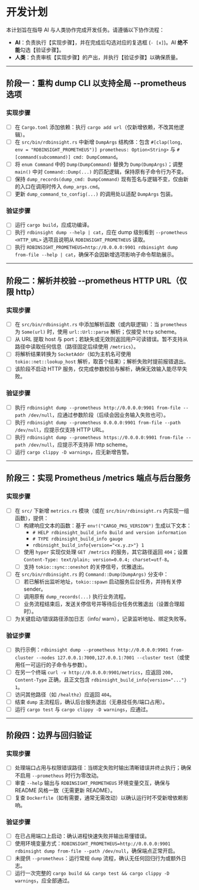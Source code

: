 # 开发计划

本计划旨在指导 AI 与人类协作完成开发任务。请遵循以下协作流程：

*   **AI**：负责执行【实现步骤】，并在完成后勾选对应的复选框 (`- [x]`)。AI **绝不能**勾选【验证步骤】。
*   **人类**：负责审核【实现步骤】的产出，并执行【验证步骤】以确保质量。

---

## 阶段一：重构 dump CLI 以支持全局 --prometheus 选项

### 实现步骤
- [ ] 在 `Cargo.toml` 添加依赖：执行 `cargo add url`（仅新增依赖，不改其他逻辑）。
- [ ] 在 `src/bin/rdbinsight.rs` 中新增 `DumpArgs` 结构体：包含 `#[clap(long, env = "RDBINSIGHT_PROMETHEUS")] prometheus: Option<String>` 与 `#[command(subcommand)] cmd: DumpCommand`。
- [ ] 将 `enum Command` 中的 `Dump(DumpCommand)` 替换为 `Dump(DumpArgs)`；调整 `main()` 中对 `Command::Dump(...)` 的匹配逻辑，保持原有子命令行为不变。
- [ ] 保持 `dump_records(dump_cmd: DumpCommand)` 现有签名与逻辑不变，仅由新的入口在调用时传入 `dump_args.cmd`。
- [ ] 更新 `dump_command_to_config(...)` 的调用处以适配 `DumpArgs` 包装。

### 验证步骤
- [ ] 运行 `cargo build`，应成功编译。
- [ ] 执行 `rdbinsight dump --help | cat`，应在 dump 级别看到 `--prometheus <HTTP_URL>` 选项且说明从 `RDBINSIGHT_PROMETHEUS` 读取。
- [ ] 执行 `RDBINSIGHT_PROMETHEUS=http://0.0.0.0:9901 rdbinsight dump from-file --help | cat`，确保不会因新增选项影响子命令帮助展示。

---

## 阶段二：解析并校验 --prometheus HTTP URL（仅限 http）

### 实现步骤
- [ ] 在 `src/bin/rdbinsight.rs` 中添加解析函数（或内联逻辑）：当 `prometheus` 为 `Some(url)` 时，使用 `url::Url::parse` 解析；仅接受 `http` scheme。
- [ ] 从 URL 提取 host 与 port；若缺失或无效则返回用户可读错误。暂不支持从路径中读取任何信息（路径固定后续使用 `/metrics`）。
- [ ] 将解析结果转换为 `SocketAddr`（如为主机名可使用 `tokio::net::lookup_host` 解析，取首个结果）；解析失败时提前报错退出。
- [ ] 该阶段不启动 HTTP 服务，仅完成参数校验与解析，确保无效输入能尽早失败。

### 验证步骤
- [ ] 执行 `rdbinsight dump --prometheus http://0.0.0.0:9901 from-file --path /dev/null`，应通过参数阶段（后续会因业务输入失败也可）。
- [ ] 执行 `rdbinsight dump --prometheus 0.0.0.0:9901 from-file --path /dev/null`，应提示仅支持 HTTP URL。
- [ ] 执行 `rdbinsight dump --prometheus https://0.0.0.0:9901 from-file --path /dev/null`，应提示不支持非 http scheme。
- [ ] 运行 `cargo clippy -D warnings`，应无新增告警。

---

## 阶段三：实现 Prometheus /metrics 端点与后台服务

### 实现步骤
- [ ] 在 `src/` 下新增 `metrics.rs` 模块（或在 `src/bin/rdbinsight.rs` 内实现一组函数），提供：
  - [ ] 构建响应文本的函数：基于 `env!("CARGO_PKG_VERSION")` 生成以下文本：
    - `# HELP rdbinsight_build_info Build and version information`
    - `# TYPE rdbinsight_build_info gauge`
    - `rdbinsight_build_info{version="<x.y.z>"} 1`
  - [ ] 使用 `hyper` 实现仅处理 `GET /metrics` 的服务，其它路径返回 `404`；设置 `Content-Type: text/plain; version=0.0.4; charset=utf-8`。
  - [ ] 支持 `tokio::sync::oneshot` 的关停信号，优雅退出。
- [ ] 在 `src/bin/rdbinsight.rs` 的 `Command::Dump(DumpArgs)` 分支中：
  - [ ] 若已解析出监听地址，`tokio::spawn` 启动服务后台任务，并持有关停 sender。
  - [ ] 调用原有 `dump_records(...)` 执行业务流程。
  - [ ] 业务流程结束后，发送关停信号并等待后台任务优雅退出（设置合理超时）。
- [ ] 为关键启动/错误路径添加日志（info/ warn），记录监听地址、绑定失败等。

### 验证步骤
- [ ] 执行示例：`rdbinsight dump --prometheus http://0.0.0.0:9901 from-cluster --nodes 127.0.0.1:7000,127.0.0.1:7001 --cluster test`（或使用任一可运行的子命令与参数）。
- [ ] 在另一个终端 `curl -v http://0.0.0.0:9901/metrics`，应返回 `200`，`Content-Type` 正确，且正文包含 `rdbinsight_build_info{version="..."} 1`。
- [ ] 访问其他路径（如 `/healthz`）应返回 `404`。
- [ ] 结束 `dump` 主流程后，确认后台服务退出（无悬挂任务/端口占用）。
- [ ] 运行 `cargo test` 与 `cargo clippy -D warnings`，应通过。

---

## 阶段四：边界与回归验证

### 实现步骤
- [ ] 处理端口占用与权限错误路径：当绑定失败时输出清晰错误并终止执行；确保不启用 `--prometheus` 时行为零改动。
- [ ] 审查 `--help` 输出与 `RDBINSIGHT_PROMETHEUS` 环境变量交互，确保与 README 风格一致（无需更新 README）。
- [ ] 复查 `Dockerfile`（如有需要，通常无需改动）以确认运行时不受新增依赖影响。

### 验证步骤
- [ ] 在已占用端口上启动：确认进程快速失败并输出易懂错误。
- [ ] 使用环境变量方式：`RDBINSIGHT_PROMETHEUS=http://0.0.0.0:9901 rdbinsight dump from-file --path /dev/null`，确保端点正常开启。
- [ ] 未提供 `--prometheus`：运行常规 `dump` 流程，确认无任何回归行为或额外日志。
- [ ] 运行一次完整的 `cargo build && cargo test && cargo clippy -D warnings`，应全部通过。
